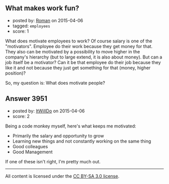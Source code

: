 ## What makes work fun?

- posted by: [Roman](https://stackexchange.com/users/88863/roman) on 2015-04-06
- tagged: `employees`
- score: 1

What does motivate employees to work? Of course salary is one of the "motivators". Employee do their work because they get money for that. They also can be motivated by a possibility to move higher in the company's hierarchy (but to large extend, it is also about money). But can a job itself be a motivator? Can it be that employee 
do their job because they like it and not because they just get something for that (money, higher position)?

So, my question is: What does motivate people?




## Answer 3951

- posted by: [ItWillDo](https://stackexchange.com/users/3439224/itwilldo) on 2015-04-06
- score: 2

Being a code monkey myself, here's what keeps me motivated: 

- Primarily the salary and opportunity to grow
- Learning new things and not constantly working on the same thing
- Good colleagues
- Good Management

If one of these isn't right, I'm pretty much out.



---

All content is licensed under the [CC BY-SA 3.0 license](https://creativecommons.org/licenses/by-sa/3.0/).
